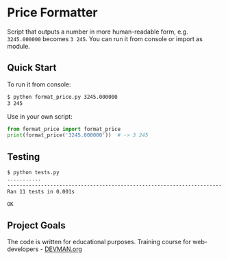 # Price Formatter

Script that outputs a number in more human-readable form, e.g. `3245.000000` becomes `3 245`. You can run it from console or import as module.

## Quick Start

To run it from console:
```bash
$ python format_price.py 3245.000000
3 245
```
Use in your own script:
```python
from format_price import format_price
print(format_price('3245.000000'))  # -> 3 245
```

## Testing

```bash
$ python tests.py
...........
----------------------------------------------------------------------
Ran 11 tests in 0.001s

OK
```


## Project Goals

The code is written for educational purposes. Training course for web-developers - [DEVMAN.org](https://devman.org)
